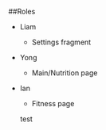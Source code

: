 ##Roles
* Liam
    - Settings fragment
* Yong
    - Main/Nutrition page
* Ian
    - Fitness page

    test
